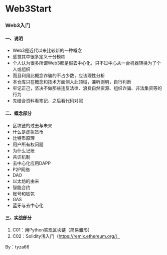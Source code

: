 # Web3Start
### Web3入门

#### 一、说明

- Web3是近代以来比较新的一种概念
- 感觉其中很多定义十分模糊
- 个人认为很多所谓Web3都是假去中心化，只不过中心从一台机器转换为了个人或组织
- 而且利用此概念诈骗的不占少数，应该理性分析
- 本仓库只在概念和技术方面侧入此领域，兼听则明，自行判断
- 牢记正己，坚决不做那些违反法律、浪费自然资源、组织诈骗、非法集资等的行为
- 先结合资料看笔记、之后看代码对照

#### 二、概念部分

- 区块链的过去与未来
- 什么是虚拟货币
- 比特币原理
- 用户所有权问题
- 为什么记账
- 共识机制
- 去中心化应用DAPP
- P2P网络
- DAO
- 以太坊的由来
- 智能合约
- 账号和钱包
- GAS
- 蓝牙与去中心化

#### 三、实战部分

1. C01：用Python实现区块链（简易雏形）
2. C02：Solidity浅入门（https://remix.ethereum.org/）

By：tyza66

